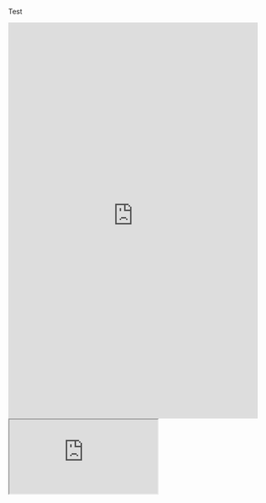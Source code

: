Test

<iframe height="800" width="100%" frameborder="no" src="https://outbreakmodelling.shinyapps.io/end-of-outbreak/" class="l-screen-inset shaded"> </iframe>

<iframe src="https://outbreakmodelling.shinyapps.io/end-of-outbreak/" class="l-screen-inset shaded"> </iframe>
